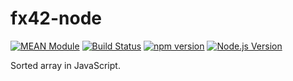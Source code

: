 # fx42-node

[![MEAN Module](https://img.shields.io/badge/MEAN%20Module-TypeScript-blue.svg?style=flat-square)](https://github.com/mgenware/MEAN-Module)
[![Build Status](https://img.shields.io/travis/mgenware/fx42-node.svg?style=flat-square&label=Build+Status)](https://travis-ci.org/mgenware/fx42-node)
[![npm version](https://img.shields.io/npm/v/fx42-node.svg?style=flat-square)](https://npmjs.com/package/fx42-node)
[![Node.js Version](http://img.shields.io/node/v/fx42-node.svg?style=flat-square)](https://nodejs.org/en/)

Sorted array in JavaScript.
